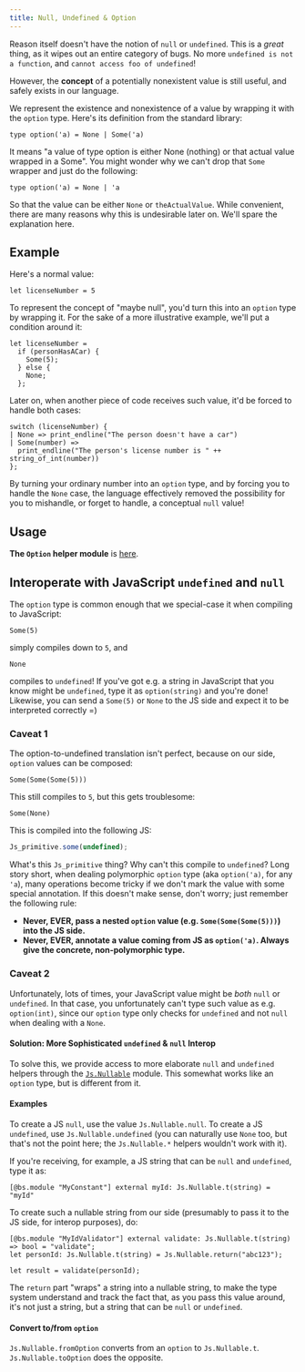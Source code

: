 ```yaml
---
title: Null, Undefined & Option
---
```


Reason itself doesn't have the notion of `null` or `undefined`. This is a _great_ thing, as it wipes out an entire category of bugs. No more `undefined is not a function`, and `cannot access foo of undefined`!

However, the **concept** of a potentially nonexistent value is still useful, and safely exists in our language.

We represent the existence and nonexistence of a value by wrapping it with the `option` type. Here's its definition from the standard library:

```reason
type option('a) = None | Some('a)
```

It means "a value of type option is either None (nothing) or that actual value wrapped in a Some". You might wonder why we can't drop that `Some` wrapper and just do the following:

```reason
type option('a) = None | 'a
```

So that the value can be either `None` or `theActualValue`. While convenient, there are many reasons why this is undesirable later on. We'll spare the explanation here.

## Example

Here's a normal value:

```reason
let licenseNumber = 5
```

To represent the concept of "maybe null", you'd turn this into an `option` type by wrapping it. For the sake of a more illustrative example, we'll put a condition around it:

```reason
let licenseNumber =
  if (personHasACar) {
    Some(5);
  } else {
    None;
  };
```

Later on, when another piece of code receives such value, it'd be forced to handle both cases:

```reason
switch (licenseNumber) {
| None => print_endline("The person doesn't have a car")
| Some(number) =>
  print_endline("The person's license number is " ++ string_of_int(number))
};
```

By turning your ordinary number into an `option` type, and by forcing you to handle the `None` case, the language effectively removed the possibility for you to mishandle, or forget to handle, a conceptual `null` value!

## Usage

**The `Option` helper module** is [here](https://bucklescript.github.io/bucklescript/api/Belt.Option.html).

## Interoperate with JavaScript `undefined` and `null`

The `option` type is common enough that we special-case it when compiling to JavaScript:

```reason
Some(5)
```

simply compiles down to `5`, and

```reason
None
```

compiles to `undefined`! If you've got e.g. a string in JavaScript that you know might be `undefined`, type it as `option(string)` and you're done! Likewise, you can send a `Some(5)` or `None` to the JS side and expect it to be interpreted correctly =)

### Caveat 1

The option-to-undefined translation isn't perfect, because on our side, `option` values can be composed:

```reason
Some(Some(Some(5)))
```

This still compiles to `5`, but this gets troublesome:

```reason
Some(None)
```

This is compiled into the following JS:

```js
Js_primitive.some(undefined);
```

What's this `Js_primitive` thing? Why can't this compile to `undefined`? Long story short, when dealing polymorphic `option` type (aka `option('a)`, for any `'a`), many operations become tricky if we don't mark the value with some special annotation. If this doesn't make sense, don't worry; just remember the following rule:

- **Never, EVER, pass a nested `option` value (e.g. `Some(Some(Some(5)))`) into the JS side.**
- **Never, EVER, annotate a value coming from JS as `option('a)`. Always give the concrete, non-polymorphic type.**

### Caveat 2

Unfortunately, lots of times, your JavaScript value might be _both_ `null` or `undefined`. In that case, you unfortunately can't type such value as e.g. `option(int)`, since our `option` type only checks for `undefined` and not `null` when dealing with a `None`.

#### Solution: More Sophisticated `undefined` & `null` Interop

To solve this, we provide access to more elaborate `null` and `undefined` helpers through the [`Js.Nullable`](https://bucklescript.github.io/bucklescript/api/Js.Nullable.html) module. This somewhat works like an `option` type, but is different from it.

#### Examples

To create a JS `null`, use the value `Js.Nullable.null`. To create a JS `undefined`, use `Js.Nullable.undefined` (you can naturally use `None` too, but that's not the point here; the `Js.Nullable.*` helpers wouldn't work with it).

If you're receiving, for example, a JS string that can be `null` and `undefined`, type it as:

```reason
[@bs.module "MyConstant"] external myId: Js.Nullable.t(string) = "myId"
```

To create such a nullable string from our side (presumably to pass it to the JS side, for interop purposes), do:

```reason
[@bs.module "MyIdValidator"] external validate: Js.Nullable.t(string) => bool = "validate";
let personId: Js.Nullable.t(string) = Js.Nullable.return("abc123");

let result = validate(personId);
```

The `return` part "wraps" a string into a nullable string, to make the type system understand and track the fact that, as you pass this value around, it's not just a string, but a string that can be `null` or `undefined`.

#### Convert to/from `option`

`Js.Nullable.fromOption` converts from an `option` to `Js.Nullable.t`. `Js.Nullable.toOption` does the opposite.
